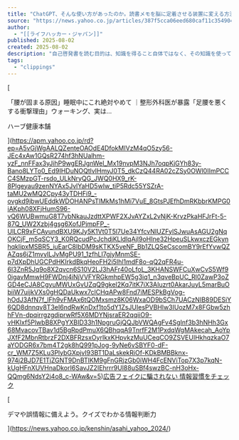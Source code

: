 ```yaml
---
title: "ChatGPT、そんな使い方があったのか。読書メモを脳に定着させる装置に変える方法（ライフハッカー・ジャパン）"
source: "https://news.yahoo.co.jp/articles/387f5cca06eed680caf11c354904ae2d93fff942?page=3"
author:
  - "[[ライフハッカー・ジャパン]]"
published: 2025-08-02
created: 2025-08-02
description: "自己啓発書を読む目的は、知識を得ること自体ではなく、その知識を使ってより良い人生を送ることのはずです。ChatGPTで読書メモをパーソナライズされたワークブックに変えるという一手間は、受動的な読"
tags:
  - "clippings"
---
```

[

「腰が固まる原因」睡眠中にこれ絶対やめて ｜整形外科医が暴露「足腰を悪くする衝撃理由」ウォーキング、実は…

ハーブ健康本舗

](https://apm.yahoo.co.jp/rd?ep=A5vGjWgAALQZenteOAOdE4DfokMIVzM4qO5zy56-JEc4xAw1GQsR274hf3hNUalhm-yzF_nnFFax3yJihP9wgERJgnWel_Mx19nvpM3NJh7oqpKjGYh83y-Bano8LYTo0_Ed9IHDuNOQtlvIHmyJ0T5_dkCzQ44RA02cZSy0OWl0IImPCCC4SMzpGT-rsdo_ULkNryQG_JWQ0HX9_rK-8Plgeyau9zenNYAx5JvlYaHD5wIw_tiP5Rdc55YSZrA-taMU2wMQ2Cpy43yTDHFi9_-ovgkd9jbwUEddkWDOHANPsTlMkMs1hMi7VuE_8GtsPJEfhDmRKbbrKMPG0iAKph08XFjHumS96-vQ6WUBwmuG8T7ybNkauJzdttXPWF2XJvAYZxL2vNjK-KrvzPkaHFJrFt-5-87Q_UW2Xzbj4gsg6XofJPjmpFP_-UlLCR9xFCAyundBXU9KJy5K1Vt0T5l7Ue34YfcvNIUZFylSJwuAsAGU2gNqOKCjF_m5qSCY3_K0RQcudPcJchdjKLldlqAjI9oHIne32HpeuSLkwxczEGkynhqklipxMSBR5_iuEarC8IbDM9sKTKX5veNF_Bb1ZLQSeCscomBY9rEfYvwQZAZqs6jZ1mvyILJvMgPU91_1zfhLI7gjyMnmSE-p7dXpDhUGCPdHKIrkdBkqHeoFH2i5Ihl1mdF8o-qQ2qFR4u-6l3ZnR5Jq9o8X2qvcn6S10V2LJ3hAFr40oLfoL_3KHANSWFCuXwCvS5Wf90igavMmwH9FWDnj4iNjVVFYRGkmhpEW5g3iq1_n3qveBpUC_Rl0ZawP3oZGD4eCJA8CgyuMWUxGvUZqQ9gkeI2Kq7itK7iX3AIuzrt0AkarJuyL5marBuObiiW7uijkVXs0gHQDaUkwx7clCHqAPw8Fnd7iMESPkBgVog-hOdJ3AfN7f_lFh9vFMAx6tQOMxsmz8K06WxaOD9bSCh7UACzNIB89DESiY6QD8dnnqv8T3eI6ndRwKnDxf1to5dY1ZsJUIesPVBHlw3IUozM7x8FGbw5zhhFVn-dpqirrgzgdiprwRf5X6MDYNjsraER2qqiiO9-vHKlxf5PlwbB8XPgYXBID33h1NpgruGjQQJbVWQAgFv4SgInf3b3hNHh3Gx68MvacovTBav1d5BgRpdPmuX6QBhqqA9TnrfF2M1PxdqWgMAkecah_AoYpJXfF2MbnRtbrzF2DXBFRzsxOyrIkxKHpvkzMuUCeqCO9ZSVEUIHkhqzkaO7aYODGR6x7bm4T2gk8hQ991pJog-9yNe6vSBYF0-dF-cr_WM7Z5KLu3PlybGXpjvI93BT1DaLskekRiOf-KDkBMBBknx-974j2BJD7E1TjZGNT9DnBTlKM9gFnGRjzGb0iWH4FcENViTop7X3p7kqN-kUgHFnXUVHnaDkorI6SavJZ2IEhrrr9Ul88uSBf4swzBC-nH3oHx-QQmg6NdsY2j4o8_c-WAw&v=5)[広告](https://ads-feedback.yahoo.co.jp/fdbk2?m=A5vGjWgAAOFby5Hn0YPJzv-rVTUhvjUlCI67WcKYKa25ZDCnjxAzYLHVwMBhSZhqc3jhrli20kRUtu1teAL0yBCyjGZYo6r2lQYfaTsVHw4lbLoSRBKcXFncNUclxzOxd63cJPjKbrKvnpKlJpzBsZNP8lgRbZpeSiNLyxA-q82CdNIW7h8imGLJPBt4xvEXxcHcdYnQnzPuwHEPGYTPpO-zrPQu-Rcsf8IAJWieqBTwkvJ-M6vAYvxLfiilLiL5oJD3GTRAFnrW9I32x0_DzzyC1tbATopnbQaVKCEm2w&o=A5vGjWgAAPAFlIfIFlEYYeBgtniAe_JSBf33BSOoxTl2AO7Djb5C3lByKDYnp-bR6IU6HAeYCIPDtmb_ANZAjYo22nVEh32fNtj6szk32EUx9THGwsvBZimMfG4-Tlyy7_mhe97Ydl0_9tpBGBC8gOfo_aTIlQdNmrqcp4CfbxkYOhjr5YRWECLwlzO1u0avbQPdlMgI9-IScUQjiAJKsMnm5bwS6cLYEKmu6hiZKwlYBvGoRxOIqKu8vsYcrmkDNDMsk_Izpf0UaH82e2FCmeDbaqwJzxOh4ZOh290WjswhzPvyc2FN6Mpgrfy5yFLYUclVeg)[フェイクに騙されない 情報習慣をチェック](https://news.yahoo.co.jp/kenshin/asahi_yahoo_2024/)

[

デマや誤情報に備えよう。クイズでわかる情報判断力

](https://news.yahoo.co.jp/kenshin/asahi_yahoo_2024/)